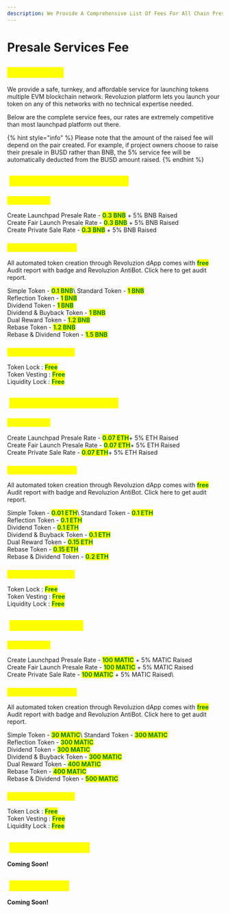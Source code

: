 ```yaml
---
description: We Provide A Comprehensive List Of Fees For All Chain Presales.
---
```


# Presale Services Fee

## <mark style="color:yellow;">Service Fees</mark>

We provide a safe, turnkey, and affordable service for launching tokens multiple EVM blockchain network. Revoluzion platform lets you launch your token on any of this networks with no technical expertise needed.

Below are the complete service fees, our rates are extremely competitive than most launchpad platform out there.&#x20;

{% hint style="info" %}
Please note that the amount of the raised fee will depend on the pair created. For example, if project owners choose to raise their presale in BUSD rather than BNB, the 5% service fee will be automatically deducted from the BUSD amount raised.
{% endhint %}

## <img src="../.gitbook/assets/Binance.png" alt="" data-size="line"> <mark style="color:yellow;">Binance Smart Chain (BNB)</mark> <a href="#binance-smart-chain-bsc" id="binance-smart-chain-bsc"></a>

### <mark style="color:yellow;">Presale Fees</mark>

Create Launchpad Presale Rate - <mark style="color:green;">**0.3 BNB**</mark> <mark style="color:green;"></mark><mark style="color:green;"></mark> + 5% BNB Raised\
Create Fair Launch Presale Rate - <mark style="color:green;">**0.3 BNB**</mark> + 5% BNB Raised\
Create Private Sale Rate - <mark style="color:green;">**0.3 BNB**</mark> + 5% BNB Raised

### <mark style="color:yellow;">Token Creation Fees</mark>

All automated token creation through Revoluzion dApp comes with <mark style="color:green;">**free**</mark> Audit report with badge and Revoluzion AntiBot. Click here to get audit report.

Simple Token - <mark style="color:green;">**0.1 BNB**</mark>\ <mark style="color:yellow;"></mark>Standard Token - <mark style="color:green;">**1 BNB**</mark>\
Reflection Token - <mark style="color:green;">**1 BNB**</mark>\
Dividend Token - <mark style="color:green;">**1 BNB**</mark>\
Dividend & Buyback Token - <mark style="color:green;">**1 BNB**</mark>\
Dual Reward Token - <mark style="color:green;">**1.2 BNB**</mark>\
Rebase Token - <mark style="color:green;">**1.2 BNB**</mark>\
Rebase & Dividend Token - <mark style="color:green;">**1.5 BNB**</mark>

### <mark style="color:yellow;">Miscellaneous Fees</mark>

Token Lock : <mark style="color:green;">**Free**</mark>\
Token Vesting : <mark style="color:green;">**Free**</mark>\
Liquidity Lock : <mark style="color:green;">**Free**</mark>

## <img src="../.gitbook/assets/Ethereum.png" alt="" data-size="line"> <mark style="color:yellow;">Ethereum Network (ETH)</mark> <a href="#ethereum-network-eth" id="ethereum-network-eth"></a>

### <mark style="color:yellow;">Presale Fees</mark>

Create Launchpad Presale Rate - <mark style="color:green;">**0.07 ETH**</mark>+ 5% ETH Raised\
Create Fair Launch Presale Rate - <mark style="color:green;">**0.07 ETH**</mark>+ 5% ETH Raised\
Create Private Sale Rate - <mark style="color:green;">**0.07 ETH**</mark>+ 5% ETH Raised

### <mark style="color:yellow;">Token Creation Fees</mark>

All automated token creation through Revoluzion dApp comes with <mark style="color:green;">**free**</mark> Audit report with badge and Revoluzion AntiBot. Click here to get audit report.

Simple Token - <mark style="color:green;">**0.01 ETH**</mark>\ <mark style="color:yellow;"></mark>Standard Token - <mark style="color:green;">**0.1 ETH**</mark>\
Reflection Token - <mark style="color:green;">**0.1 ETH**</mark>\
Dividend Token - <mark style="color:green;">**0.1 ETH**</mark>\
Dividend & Buyback Token - <mark style="color:green;">**0.1 ETH**</mark>\
Dual Reward Token - <mark style="color:green;">**0.15 ETH**</mark>\
Rebase Token - <mark style="color:green;">**0.15 ETH**</mark>\
Rebase & Dividend Token - <mark style="color:green;">**0.2 ETH**</mark>

### <mark style="color:yellow;">Miscellaneous Fees</mark>

Token Lock : <mark style="color:green;">**Free**</mark>\
Token Vesting : <mark style="color:green;">**Free**</mark>\
Liquidity Lock : <mark style="color:green;">**Free**</mark>

## ​<img src="../.gitbook/assets/Polygon.png" alt="" data-size="line"> <mark style="color:yellow;">Polygon (MATIC)</mark> <a href="#polygon-matic" id="polygon-matic"></a>

### <mark style="color:yellow;">Presale Fees</mark>

Create Launchpad Presale Rate - <mark style="color:green;">**100 MATIC**</mark> + 5% MATIC Raised\
Create Fair Launch Presale Rate - <mark style="color:green;">**100 MATIC**</mark> + 5% MATIC Raised\
Create Private Sale Rate - <mark style="color:green;">**100 MATIC**</mark> + 5% MATIC Raised\


### <mark style="color:yellow;">Token Creation Fees</mark>

All automated token creation through Revoluzion dApp comes with <mark style="color:green;">**free**</mark> Audit report with badge and Revoluzion AntiBot. Click here to get audit report.

Simple Token - <mark style="color:green;">**30 MATIC**</mark>\ <mark style="color:yellow;"></mark>Standard Token - <mark style="color:green;">**300 MATIC**</mark>\
Reflection Token - <mark style="color:green;">**300 MATIC**</mark>\
Dividend Token - <mark style="color:green;">**300 MATIC**</mark>\
Dividend & Buyback Token - <mark style="color:green;">**300 MATIC**</mark>\
Dual Reward Token - <mark style="color:green;">**400 MATIC**</mark>\
Rebase Token - <mark style="color:green;">**400 MATIC**</mark>\
Rebase & Dividend Token - <mark style="color:green;">**500 MATIC**</mark>

### <mark style="color:yellow;">Miscellaneous Fees</mark>

Token Lock : <mark style="color:green;">**Free**</mark>\
Token Vesting : <mark style="color:green;">**Free**</mark>\
Liquidity Lock : <mark style="color:green;">**Free**</mark>

## <img src="../.gitbook/assets/Avalanche.png" alt="" data-size="line"> <mark style="color:yellow;">Avalanche (AVAX)</mark> <a href="#dogechain" id="dogechain"></a>

**Coming Soon!**

## ​<img src="../.gitbook/assets/Cronos.png" alt="" data-size="line"> <mark style="color:yellow;">Cronos (CRO)</mark> <a href="#cronos-cro" id="cronos-cro"></a>

**Coming Soon!**

